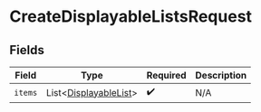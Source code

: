 # CreateDisplayableListsRequest


## Fields

| Field                                                                | Type                                                                 | Required                                                             | Description                                                          |
| -------------------------------------------------------------------- | -------------------------------------------------------------------- | -------------------------------------------------------------------- | -------------------------------------------------------------------- |
| `items`                                                              | List\<[DisplayableList](../../models/components/DisplayableList.md)> | :heavy_check_mark:                                                   | N/A                                                                  |
